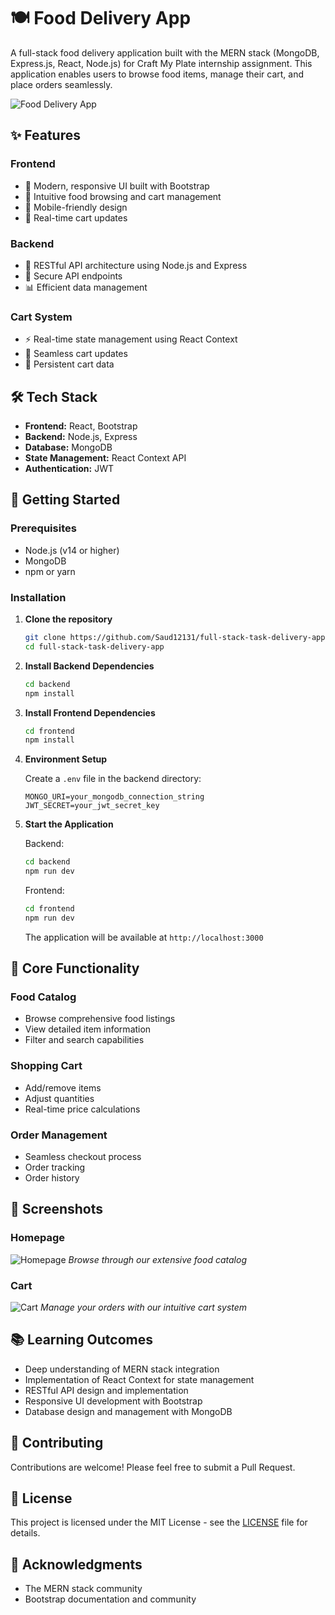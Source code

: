 # 🍽️ Food Delivery App

A full-stack food delivery application built with the MERN stack (MongoDB, Express.js, React, Node.js) for Craft My Plate internship assignment. This application enables users to browse food items, manage their cart, and place orders seamlessly.

![Food Delivery App](https://images.unsplash.com/photo-1504674900247-0877df9cc836?auto=format&fit=crop&q=80&w=1200&h=400)

## ✨ Features

### Frontend
- 🎨 Modern, responsive UI built with Bootstrap
- 🛒 Intuitive food browsing and cart management
- 📱 Mobile-friendly design
- 🔄 Real-time cart updates

### Backend
- 🚀 RESTful API architecture using Node.js and Express
- 🔐 Secure API endpoints
- 📊 Efficient data management

### Cart System
- ⚡ Real-time state management using React Context
- 🔄 Seamless cart updates
- 💾 Persistent cart data

## 🛠️ Tech Stack

- **Frontend:** React, Bootstrap
- **Backend:** Node.js, Express
- **Database:** MongoDB
- **State Management:** React Context API
- **Authentication:** JWT

## 🚀 Getting Started

### Prerequisites

- Node.js (v14 or higher)
- MongoDB
- npm or yarn

### Installation

1. **Clone the repository**
   ```bash
   git clone https://github.com/Saud12131/full-stack-task-delivery-app.git
   cd full-stack-task-delivery-app
   ```

2. **Install Backend Dependencies**
   ```bash
   cd backend
   npm install
   ```

3. **Install Frontend Dependencies**
   ```bash
   cd frontend
   npm install
   ```

4. **Environment Setup**
   
   Create a `.env` file in the backend directory:
   ```env
   MONGO_URI=your_mongodb_connection_string
   JWT_SECRET=your_jwt_secret_key
   ```

5. **Start the Application**

   Backend:
   ```bash
   cd backend
   npm run dev
   ```

   Frontend:
   ```bash
   cd frontend
   npm run dev
   ```

   The application will be available at `http://localhost:3000`

## 🎯 Core Functionality

### Food Catalog
- Browse comprehensive food listings
- View detailed item information
- Filter and search capabilities

### Shopping Cart
- Add/remove items
- Adjust quantities
- Real-time price calculations

### Order Management
- Seamless checkout process
- Order tracking
- Order history

## 📱 Screenshots

### Homepage
![Homepage]()
*Browse through our extensive food catalog*

### Cart
![Cart]()
*Manage your orders with our intuitive cart system*

## 📚 Learning Outcomes

- Deep understanding of MERN stack integration
- Implementation of React Context for state management
- RESTful API design and implementation
- Responsive UI development with Bootstrap
- Database design and management with MongoDB

## 🤝 Contributing

Contributions are welcome! Please feel free to submit a Pull Request.

## 📄 License

This project is licensed under the MIT License - see the [LICENSE](LICENSE) file for details.

## 🙏 Acknowledgments

- The MERN stack community
- Bootstrap documentation and community
